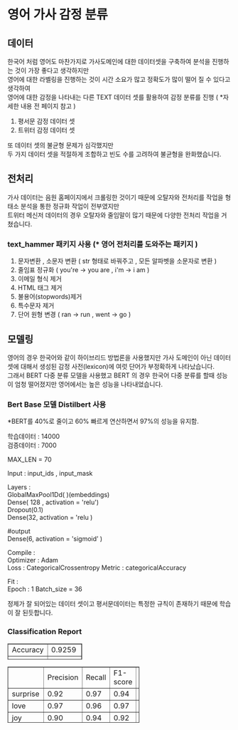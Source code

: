 # 영어 가사 감정 분류

## 데이터
한국어 처럼 영어도 마찬가지로 가사도메인에 대한 데이터셋을 구축하여 분석을 진행하는 것이 가장 좋다고 생각하지만 <br>
영어에 대한 라벨링을 진행하는 것이 시간 소요가 많고 정확도가 많이 떨어 질 수 있다고 생각하여<br>
영어에 대한 감정을 나타내는 다른 TEXT 데이터 셋를 활용하여 감정 분류를 진행 ( *자세한 내용 전 페이지 참고 )

1. 평서문 감정 데이터 셋
2. 트위터 감정 데이터 셋

또 데이터 셋의 불균형 문제가 심각했지만<br>
두 가지 데이터 셋을 적절하게 조합하고 빈도 수를 고려하여 불균형을 완화했습니다.

## 전처리

가사 데이터는 음원 홈페이지에서 크롤링한 것이기 때문에 오탈자와 전처리를 작업을 형태소 분석을 통한 정규화 작업이 전부였지만 <br>
트위터 메신저 데이터의 경우 오탈자와 줄임말이 많기 때문에 다양한 전처리 작업을 거쳤습니다.

### text_hammer 패키지 사용 (* 영어 전처리를 도와주는 패키지 )

 1. 문자변환 , 소문자 변환 ( str 형태로 바꿔주고 , 모든 알파벳을 소문자로 변환 )
 2. 줄임표 정규화 ( you're -> you are , i'm -> i am )
 3. 이메일 형식 제거
 4. HTML 태그 제거
 5. 불용어(stopwords)제거
 6. 특수문자 제거
 7. 단어 원형 변경 ( ran -> run , went -> go )

## 모델링

영어의 경우 한국어와 같이 하이브리드 방법론을 사용했지만 가사 도메인이 아닌 데이터 셋에 대해서 생성된 감정 사전(lexicon)에 여럿 단어가 부정확하게 나타났습니다.<br>
그래서 BERT 다중 분류 모델을 사용했고 BERT 의 경우 한국어 다중 분류를 할때 성능이 엄청 떨어졌지만 영어에서는 높은 성능을 나타내었습니다.

### Bert Base 모델 Distilbert 사용<br>
*BERT를 40%로 줄이고 60% 빠르게 연산하면서 97%의 성능을 유지함.

학습데이터 : 14000 <br>
검증데이터 : 7000<br>

MAX_LEN = 70<br>

Input : input_ids , input_mask <br>

Layers :<br>
GlobalMaxPool1Dd( )(embeddings) <br>
Dense( 128 , activation = 'relu') <br>
Dropout(0.1)<br>
Dense(32, activation = 'relu )<br>

#output<br>
Dense(6, activation = 'sigmoid’ )<br>

Compile :<br>
Optimizer : Adam<br>
Loss : CategoricalCrossentropy Metric : categoricalAccuracy<br>

Fit :<br>
Epoch : 1 Batch_size = 36<br>

정제가 잘 되어있는 데이터 셋이고 평서문데이터는 특정한 규칙이 존재하기 때문에 학습이 잘 된듯합니다.

### Classification Report

<table style="border-collapse: collapse; width: 33.3721%; height: 36px;" border="1" data-ke-align="alignLeft"><tbody><tr style="height: 18px;"><td style="width: 50%; height: 18px;">Accuracy</td><td style="width: 50%; height: 18px;">0.9259</td></tr><tr style="height: 18px;"><td style="width: 50%; height: 18px;">F1 score</td><td style="width: 50%; height: 18px;">0.8842</td></tr></tbody></table>

<table style="border-collapse: collapse; width: 58.8372%; height: 126px;" border="1" data-ke-align="alignLeft"><tbody><tr style="height: 18px;"><td style="width: 11.1628%; height: 18px;">&nbsp;</td><td style="width: 11.1628%; height: 18px;">Precision</td><td style="width: 12.5581%; height: 18px;">Recall</td><td style="width: 12.907%; height: 18px;">F1-score</td><td style="width: 11.0465%; height: 18px;">Support</td></tr><tr style="height: 18px;"><td style="width: 11.1628%; height: 18px;">surprise</td><td style="width: 11.1628%; height: 18px;">0.92</td><td style="width: 12.5581%; height: 18px;">0.97</td><td style="width: 12.907%; height: 18px;">0.94</td><td style="width: 11.0465%; height: 18px;">664</td></tr><tr style="height: 18px;"><td style="width: 11.1628%; height: 18px;">love</td><td style="width: 11.1628%; height: 18px;">0.97</td><td style="width: 12.5581%; height: 18px;">0.96</td><td style="width: 12.907%; height: 18px;">0.97</td><td style="width: 11.0465%; height: 18px;">586</td></tr><tr style="height: 18px;"><td style="width: 11.1628%; height: 18px;">joy</td><td style="width: 11.1628%; height: 18px;">0.90</td><td style="width: 12.5581%; height: 18px;">0.94</td><td style="width: 12.907%; height: 18px;">0.92</td><td style="width: 11.0465%; height: 18px;">263</td></tr><tr style="height: 18px;"><td style="width: 11.1628%; height: 18px;">sadness</td><td style="width: 11.1628%; height: 18px;">0.94</td><td style="width: 12.5581%; height: 18px;">0.85</td><td style="width: 12.907%; height: 18px;">0.89</td><td style="width: 11.0465%; height: 18px;">247</td></tr><tr style="height: 18px;"><td style="width: 11.1628%; height: 18px;">anger</td><td style="width: 11.1628%; height: 18px;">0.90</td><td style="width: 12.5581%; height: 18px;">0.77</td><td style="width: 12.907%; height: 18px;">0.83</td><td style="width: 11.0465%; height: 18px;">185</td></tr><tr style="height: 18px;"><td style="width: 11.1628%; height: 18px;">fear</td><td style="width: 11.1628%; height: 18px;">0.68</td><td style="width: 12.5581%; height: 18px;">0.83</td><td style="width: 12.907%; height: 18px;">0.75</td><td style="width: 11.0465%; height: 18px;">54</td></tr></tbody></table>
